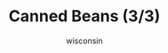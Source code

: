 ---
media: "images/rounds/round_4_1/kwons_beans_3.png"
media_type: image
type: art
title: Canned Beans (3/3)
author: [wisconsin]
desc: Kwon Myong-hwa develops an insatiable hunger for baked beans.
---